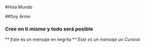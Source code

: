 #Hola Mundo

##Soy Arnie

### Cree en ti mismo y todo será posible

** Este es un mensaje en negrita **
_Este es un mensaje un Cursiva_
